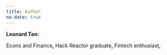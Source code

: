 ```yaml
---
title: Author
no-date: true
---
```


**Leonard Tan:**

Econs and Finance[.](https://www.linkedin.com/in/lentan#background-education)
Hack Reactor graduate[.](http://www.hackreactor.com/)
Fintech enthusiast[.](https://github.com/tetratorus)
